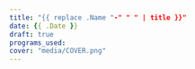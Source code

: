```yaml
---
title: "{{ replace .Name "-" " " | title }}"
date: {{ .Date }}
draft: true
programs_used:
cover: "media/COVER.png"
---
```


